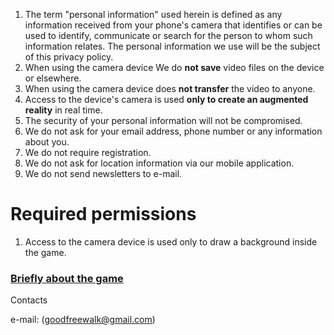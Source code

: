 1. The term "personal information" used herein is defined as any information received from your phone's camera that identifies or can be used to identify, communicate or search for the person to whom such information relates. The personal information we use will be the subject of this privacy policy.
2. When using the camera device We do **not save** video files on the device or elsewhere.
3. When using the camera device does **not transfer** the video to anyone.
4. Access to the device's camera is used **only to create an augmented reality** in real time.
5. The security of your personal information will not be compromised.
6. We do not ask for your email address, phone number or any information about you.
7. We do not require registration.
8. We do not ask for location information via our mobile application.
9. We do not send newsletters to e-mail.

# Required permissions
1. Access to the camera device is used only to draw a background inside the game.

### [Briefly about the game](https://play.google.com/store/apps/details?id=com.gmail.goodfreewalk.aaa)

Contacts

e-mail: ([goodfreewalk@gmail.com](https://goodfreewalk@gmail.com))

